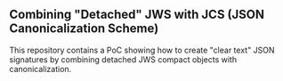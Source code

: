 ## Combining "Detached" JWS with JCS (JSON Canonicalization Scheme)
This repository contains a PoC showing how to create "clear text" JSON signatures
by combining detached JWS compact objects with canonicalization.
